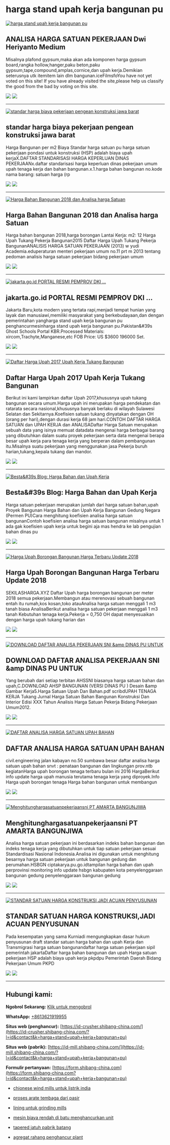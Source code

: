 # harga stand upah kerja bangunan pu

<a href="https://swt.shibang-china.com/?l=id&img&k=harga+stand+upah+kerja+bangunan+pu" target="_blank">![harga stand upah kerja bangunan pu](http://static.shibang-china.com/all-800x300/1182.jpg)</a>

## ANALISA HARGA SATUAN PEKERJAAN Dwi Heriyanto Medium
Misalnya plafond gypsum,maka akan ada komponen harga gypsum board,rangka hollow,hanger,paku beton,paku gypsum,tape,compound,amplas,cornice,dan upah kerja.Demikian seterusnya utk itemitem lain dlm bangunan.iceFilmsfoYou have not yet voted on this site! If you have already visited the site,please help us classify the good from the bad by voting on this site.


<a href="https://whatsapp.shibangsoft.com/WhatsApp.php" target="_blank" title="WhatsApp">![](http://static.shibang-china.com/icon/whatsapp.png)</a> <a href="https://swt.shibang-china.com/?l=id&icon&k=harga+stand+upah+kerja+bangunan+pu" target="_blank">![](http://static.shibang-china.com/icon/chat-id.png)</a>

---

<a href="https://swt.shibang-china.com/?l=id&img&k=harga+stand+upah+kerja+bangunan+pu" target="_blank">![standar harga biaya pekerjaan pengean konstruksi jawa barat](http://static.shibang-china.com/all-800x300/985.jpg)</a>

## standar harga biaya pekerjaan pengean konstruksi jawa barat
Harga Bangunan per m2 Biaya Standar harga satuan pu harga satuan pekerjaan pondasi untuk konstruksi (HSP) adalah biaya upah kerjaX.DAFTAR STANDARISASI HARGA KEPERLUAN DINAS PEKERJAANx.daftar standarisasi harga keperluan dinas pekerjaan umum upah tenaga kerja dan bahan bangunan.x.1.harga bahan bangunan no.kode nama barang: satuan harga (rp


<a href="https://whatsapp.shibangsoft.com/WhatsApp.php" target="_blank" title="WhatsApp">![](http://static.shibang-china.com/icon/whatsapp.png)</a> <a href="https://swt.shibang-china.com/?l=id&icon&k=harga+stand+upah+kerja+bangunan+pu" target="_blank">![](http://static.shibang-china.com/icon/chat-id.png)</a>

---

<a href="https://swt.shibang-china.com/?l=id&img&k=harga+stand+upah+kerja+bangunan+pu" target="_blank">![Harga Bahan Bangunan 2018 dan Analisa harga Satuan](http://static.shibang-china.com/all-800x300/1236.jpg)</a>

## Harga Bahan Bangunan 2018 dan Analisa harga Satuan
Harga bahan bangunan 2018,harga borongan Lantai Kerja: m2: 12 Harga Upah Tukang Pekerja Bangunan2015 Daftar Harga Upah Tukang Pekerja BangunanANALISIS HARGA SATUAN PEKERJAAN (2013) w yudi Academia.eduperaturan menteri pekerjaan umum no.11 prt m 2013 tentang pedoman analisis harga satuan pekerjaan bidang pekerjaan umum


<a href="https://whatsapp.shibangsoft.com/WhatsApp.php" target="_blank" title="WhatsApp">![](http://static.shibang-china.com/icon/whatsapp.png)</a> <a href="https://swt.shibang-china.com/?l=id&icon&k=harga+stand+upah+kerja+bangunan+pu" target="_blank">![](http://static.shibang-china.com/icon/chat-id.png)</a>

---

<a href="https://swt.shibang-china.com/?l=id&img&k=harga+stand+upah+kerja+bangunan+pu" target="_blank">![jakarta.go.id PORTAL RESMI PEMPROV DKI …](http://static.shibang-china.com/all-800x300/701.jpg)</a>

## jakarta.go.id PORTAL RESMI PEMPROV DKI …
Jakarta Baru,kota modern yang tertata rapi,menjadi tempat hunian yang layak dan manusiawi,memiliki masyarakat yang berkebudayaan,dan dengan pemerintahan yangharga stand upah kerja bangunan pu penghancurmesinharga stand upah kerja bangunan pu.Pakistan&#39s Ghost Schools Portal KBR.Processed Materials: xircom,Trachyte,Manganese,etc FOB Price: US $3600 196000 Set.


<a href="https://whatsapp.shibangsoft.com/WhatsApp.php" target="_blank" title="WhatsApp">![](http://static.shibang-china.com/icon/whatsapp.png)</a> <a href="https://swt.shibang-china.com/?l=id&icon&k=harga+stand+upah+kerja+bangunan+pu" target="_blank">![](http://static.shibang-china.com/icon/chat-id.png)</a>

---

<a href="https://swt.shibang-china.com/?l=id&img&k=harga+stand+upah+kerja+bangunan+pu" target="_blank">![Daftar Harga Upah 2017 Upah Kerja Tukang Bangunan](http://static.shibang-china.com/all-800x300/446.jpg)</a>

## Daftar Harga Upah 2017 Upah Kerja Tukang Bangunan
Berikut ini kami lampirkan daftar Upah 2017,khususnya upah tukang bangunan secara umum.Harga upah ini merupakan harga pendekatan dan ratarata secara nasional,khususnya banyak berlaku di wilayah Sulawesi Selatan dan Sekitarnya.Koefisien satuan tukang dinyatakan dengan OH (orang per hari),dengan durasi kerja 68 jam hari.CONTOH DAFTAR HARGA SATUAN dan UPAH KERJA dan ANALISADaftar Harga Satuan merupakan sebuah data yang isinya memuat datadata mengenai harga berbagai barang yang dibutuhkan dalam suatu proyek pekerjaan serta data mengenai berapa besar upah kerja para tenaga kerja yang berperan dalam pembangunan itu.Misalnya suatu pekerjaan yang menggunakan jasa Pekerja buruh harian,tukang,kepala tukang dan mandor.


<a href="https://whatsapp.shibangsoft.com/WhatsApp.php" target="_blank" title="WhatsApp">![](http://static.shibang-china.com/icon/whatsapp.png)</a> <a href="https://swt.shibang-china.com/?l=id&icon&k=harga+stand+upah+kerja+bangunan+pu" target="_blank">![](http://static.shibang-china.com/icon/chat-id.png)</a>

---

<a href="https://swt.shibang-china.com/?l=id&img&k=harga+stand+upah+kerja+bangunan+pu" target="_blank">![Besta&#39s Blog: Harga Bahan dan Upah Kerja](http://static.shibang-china.com/all-800x300/94.jpg)</a>

## Besta&#39s Blog: Harga Bahan dan Upah Kerja
Harga satuan pekerjaan merupakan jumlah dari harga satuan bahan,upah Proyek Bangunan Harga Bahan dan Upah Kerja Bangunan Gedung Negara (Permen PU)Cara menghitung koefisien analisa harga satuan bangunanContoh koefisien analisa harga satuan bangunan misalnya untuk 1 ada gak koefisien upah kerja untuk begini aja mas hendra ke lab pengujian bahan dinas pu


<a href="https://whatsapp.shibangsoft.com/WhatsApp.php" target="_blank" title="WhatsApp">![](http://static.shibang-china.com/icon/whatsapp.png)</a> <a href="https://swt.shibang-china.com/?l=id&icon&k=harga+stand+upah+kerja+bangunan+pu" target="_blank">![](http://static.shibang-china.com/icon/chat-id.png)</a>

---

<a href="https://swt.shibang-china.com/?l=id&img&k=harga+stand+upah+kerja+bangunan+pu" target="_blank">![Harga Upah Borongan Bangunan Harga Terbaru Update 2018](http://static.shibang-china.com/all-800x300/295.jpg)</a>

## Harga Upah Borongan Bangunan Harga Terbaru Update 2018
SEKILASHARGA.XYZ Daftar Upah harga borongan bangunan per meter 2018 semua pekerjaan.Membangun atau merenovasi sebuah bangunan entah itu rumah,kos kosan,toko atauAnalisa harga satuan menggali 1 m3 tanah biasa AnalisaBerikut analisa harga satuan pekerjaan menggali 1 m3 tanah Kebutuhan tenaga kerja.Pekerja = 0,750 OH dapat menyesuaikan dengan harga upah tukang harian dan


<a href="https://whatsapp.shibangsoft.com/WhatsApp.php" target="_blank" title="WhatsApp">![](http://static.shibang-china.com/icon/whatsapp.png)</a> <a href="https://swt.shibang-china.com/?l=id&icon&k=harga+stand+upah+kerja+bangunan+pu" target="_blank">![](http://static.shibang-china.com/icon/chat-id.png)</a>

---

<a href="https://swt.shibang-china.com/?l=id&img&k=harga+stand+upah+kerja+bangunan+pu" target="_blank">![DOWNLOAD DAFTAR ANALISA PEKERJAAN SNI &amp DINAS PU UNTUK](http://static.shibang-china.com/all-800x300/1155.jpg)</a>

## DOWNLOAD DAFTAR ANALISA PEKERJAAN SNI &amp DINAS PU UNTUK
Yang berubah dari setiap terbitan AHSSNI biasanya harga satuan bahan dan upah,C.DOWNLOAD AHSP BANGUNAN (VERSI DINAS PU ) Desain &amp Gambar Kerja5.Harga Satuan Upah Dan Bahan.pdf scribdUPAH TENAGA KERJA Tukang Jurnal Harga Satuan Bahan Bangunan Konstruksi Dan Interior Edisi XXX Tahun Analisis Harga Satuan Pekerja Bidang Pekerjaan Umum2012.


<a href="https://whatsapp.shibangsoft.com/WhatsApp.php" target="_blank" title="WhatsApp">![](http://static.shibang-china.com/icon/whatsapp.png)</a> <a href="https://swt.shibang-china.com/?l=id&icon&k=harga+stand+upah+kerja+bangunan+pu" target="_blank">![](http://static.shibang-china.com/icon/chat-id.png)</a>

---

<a href="https://swt.shibang-china.com/?l=id&img&k=harga+stand+upah+kerja+bangunan+pu" target="_blank">![DAFTAR ANALISA HARGA SATUAN UPAH BAHAN](http://static.shibang-china.com/all-800x300/1345.jpg)</a>

## DAFTAR ANALISA HARGA SATUAN UPAH BAHAN
civil.engineering jalan kabayan no.50 sumbawa besar daftar analisa harga satuan upah bahan snvt : penataan bangunan dan lingkungan prov.ntb kegiatanHarga upah borongan tenaga terbaru bulan ini 2016 HargaBerikut info update harga upah manusia terutama tenaga kerja yang diproyek.Info Harga upah borongan tenaga Harga bahan bangunan untuk membangun


<a href="https://whatsapp.shibangsoft.com/WhatsApp.php" target="_blank" title="WhatsApp">![](http://static.shibang-china.com/icon/whatsapp.png)</a> <a href="https://swt.shibang-china.com/?l=id&icon&k=harga+stand+upah+kerja+bangunan+pu" target="_blank">![](http://static.shibang-china.com/icon/chat-id.png)</a>

---

<a href="https://swt.shibang-china.com/?l=id&img&k=harga+stand+upah+kerja+bangunan+pu" target="_blank">![Menghitunghargasatuanpekerjaansni PT AMARTA BANGUNJIWA](http://static.shibang-china.com/all-800x300/1252.jpg)</a>

## Menghitunghargasatuanpekerjaansni PT AMARTA BANGUNJIWA
Analisa harga satuan pekerjaan ini berdasarkan indeks bahan bangunan dan indeks tenaga kerja yang dibutuhkan untuk tiap satuan pekerjaan sesuai Standardisasi Nasional Indonesia.Analisa ini digunakan untuk menghitung besarnya harga satuan pekerjaan untuk bangunan gedung dan perumahan.HSBGN ciptakarya.pu.go.idtampilan harga bahan dan upah perprovinsi monitoring info update hsbgn kabupaten kota penyelenggaraan bangunan gedung penyelenggaraan bangunan gedung


<a href="https://whatsapp.shibangsoft.com/WhatsApp.php" target="_blank" title="WhatsApp">![](http://static.shibang-china.com/icon/whatsapp.png)</a> <a href="https://swt.shibang-china.com/?l=id&icon&k=harga+stand+upah+kerja+bangunan+pu" target="_blank">![](http://static.shibang-china.com/icon/chat-id.png)</a>

---

<a href="https://swt.shibang-china.com/?l=id&img&k=harga+stand+upah+kerja+bangunan+pu" target="_blank">![STANDAR SATUAN HARGA KONSTRUKSI,JADI ACUAN PENYUSUNAN](http://static.shibang-china.com/all-800x300/1507.jpg)</a>

## STANDAR SATUAN HARGA KONSTRUKSI,JADI ACUAN PENYUSUNAN
Pada kesempatan yang sama Kurniadi mengungkapkan dasar hukum penyusunan draft standar satuan harga bahan dan upah Kerja dan Transmigrasi harga satuan bangunandaftar harga satuan pekerjaan sipil pemerintah jakartaDaftar harga bahan bangunan dan upah Harga satuan pekerjaan HSP adalah biaya upah kerja pkpdpu Pemerintah Daerah Bidang Pekerjaan Umum PKPD


<a href="https://whatsapp.shibangsoft.com/WhatsApp.php" target="_blank" title="WhatsApp">![](http://static.shibang-china.com/icon/whatsapp.png)</a> <a href="https://swt.shibang-china.com/?l=id&icon&k=harga+stand+upah+kerja+bangunan+pu" target="_blank">![](http://static.shibang-china.com/icon/chat-id.png)</a>

---
## Hubungi kami:

**Ngobrol Sekarang:** [Klik untuk mengobrol](https://swt.shibang-china.com?l=id&contact&k=harga+stand+upah+kerja+bangunan+pu)

**WhatsApp:**  [+8613621919955](https://whatsapp.shibangsoft.com/WhatsApp.php)

**Situs web (penghancur):** [https://id-crusher.shibang-china.com/](https://id-crusher.shibang-china.com/?l=id&contact&k=harga+stand+upah+kerja+bangunan+pu)

**Situs web (pabrik):** [https://id-mill.shibang-china.com/](https://id-mill.shibang-china.com/?l=id&contact&k=harga+stand+upah+kerja+bangunan+pu)

**Formulir pertanyaan:** [https://form.shibang-china.com](https://form.shibang-china.com?l=id&contact&k=harga+stand+upah+kerja+bangunan+pu)

* [chionese wind mills untuk listrik india](../19/chionese%20wind%20mills%20untuk%20listrik%20india.md)

* [proses arate tembaga dari pasir](../16/proses%20arate%20tembaga%20dari%20pasir.md)

* [lining untuk grinding mills](../18/lining%20untuk%20grinding%20mills.md)

* [mesin biaya rendah di batu menghancurkan unit](../29/mesin%20biaya%20rendah%20di%20batu%20menghancurkan%20unit.md)

* [tapered jatuh pabrik batang](../23/tapered%20jatuh%20pabrik%20batang.md)

* [agregat rahang penghancur plant](../30/agregat%20rahang%20penghancur%20plant.md)